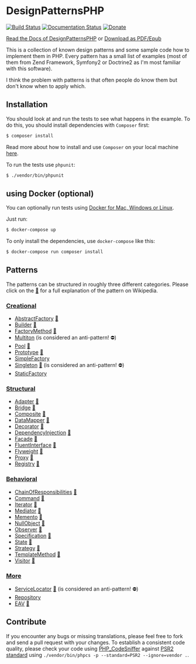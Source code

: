 # DesignPatternsPHP

[![Build Status](https://travis-ci.org/domnikl/DesignPatternsPHP.svg?branch=master)](https://travis-ci.org/domnikl/DesignPatternsPHP)
[![Documentation Status](https://readthedocs.org/projects/designpatternsphp/badge/?version=latest)](https://readthedocs.org/projects/designpatternsphp/?badge=latest)
[![Donate](https://img.shields.io/badge/donate-paypal-blue.svg?style=flat-square)](https://paypal.me/DominikLiebler)

[Read the Docs of DesignPatternsPHP](http://designpatternsphp.readthedocs.org)
or [Download as PDF/Epub](https://readthedocs.org/projects/designpatternsphp/downloads/)

This is a collection of known design patterns and some sample code how to implement them in PHP. Every pattern has a small list of examples (most of them from Zend Framework, Symfony2 or Doctrine2 as I'm most familiar with this software).

I think the problem with patterns is that often people do know them but don't know when to apply which.

## Installation
You should look at and run the tests to see what happens in the example.
To do this, you should install dependencies with `Composer` first:

```bash
$ composer install
```

Read more about how to install and use `Composer` on your local machine [here](https://getcomposer.org/doc/00-intro.md#installation-linux-unix-osx).

To run the tests use `phpunit`:

```bash
$ ./vendor/bin/phpunit
```

## using Docker (optional)

You can optionally run tests using [Docker for Mac, Windows or Linux](https://docs.docker.com/compose/install/).

Just run:

```bash
$ docker-compose up
```

To only install the dependencies, use `docker-compose` like this:

```bash
$ docker-compose run composer install
```

## Patterns

The patterns can be structured in roughly three different categories. Please click on the [:notebook:](http://en.wikipedia.org/wiki/Software_design_pattern) for a full explanation of the pattern on Wikipedia.

### [Creational](Creational)

* [AbstractFactory](Creational/AbstractFactory) [:notebook:](http://en.wikipedia.org/wiki/Abstract_factory_pattern)
* [Builder](Creational/Builder) [:notebook:](http://en.wikipedia.org/wiki/Builder_pattern)
* [FactoryMethod](Creational/FactoryMethod) [:notebook:](http://en.wikipedia.org/wiki/Factory_method_pattern)
* [Multiton](Creational/Multiton) (is considered an anti-pattern! :no_entry:)
* [Pool](Creational/Pool) [:notebook:](http://en.wikipedia.org/wiki/Object_pool_pattern)
* [Prototype](Creational/Prototype) [:notebook:](http://en.wikipedia.org/wiki/Prototype_pattern)
* [SimpleFactory](Creational/SimpleFactory)
* [Singleton](Creational/Singleton) [:notebook:](http://en.wikipedia.org/wiki/Singleton_pattern) (is considered an anti-pattern! :no_entry:)
* [StaticFactory](Creational/StaticFactory)

### [Structural](Structural)

* [Adapter](Structural/Adapter) [:notebook:](http://en.wikipedia.org/wiki/Adapter_pattern)
* [Bridge](Structural/Bridge) [:notebook:](http://en.wikipedia.org/wiki/Bridge_pattern)
* [Composite](Structural/Composite) [:notebook:](http://en.wikipedia.org/wiki/Composite_pattern)
* [DataMapper](Structural/DataMapper) [:notebook:](http://en.wikipedia.org/wiki/Data_mapper_pattern)
* [Decorator](Structural/Decorator) [:notebook:](http://en.wikipedia.org/wiki/Decorator_pattern)
* [DependencyInjection](Structural/DependencyInjection) [:notebook:](http://en.wikipedia.org/wiki/Dependency_injection)
* [Facade](Structural/Facade) [:notebook:](http://en.wikipedia.org/wiki/Facade_pattern)
* [FluentInterface](Structural/FluentInterface) [:notebook:](http://en.wikipedia.org/wiki/Fluent_interface)
* [Flyweight](Structural/Flyweight) [:notebook:](https://en.wikipedia.org/wiki/Flyweight_pattern)
* [Proxy](Structural/Proxy) [:notebook:](http://en.wikipedia.org/wiki/Proxy_pattern)
* [Registry](Structural/Registry) [:notebook:](http://en.wikipedia.org/wiki/Service_locator_pattern)

### [Behavioral](Behavioral)

* [ChainOfResponsibilities](Behavioral/ChainOfResponsibilities) [:notebook:](http://en.wikipedia.org/wiki/Chain_of_responsibility_pattern)
* [Command](Behavioral/Command) [:notebook:](http://en.wikipedia.org/wiki/Command_pattern)
* [Iterator](Behavioral/Iterator) [:notebook:](http://en.wikipedia.org/wiki/Iterator_pattern)
* [Mediator](Behavioral/Mediator) [:notebook:](http://en.wikipedia.org/wiki/Mediator_pattern)
* [Memento](Behavioral/Memento) [:notebook:](http://en.wikipedia.org/wiki/Memento_pattern)
* [NullObject](Behavioral/NullObject) [:notebook:](http://en.wikipedia.org/wiki/Null_Object_pattern)
* [Observer](Behavioral/Observer) [:notebook:](http://en.wikipedia.org/wiki/Observer_pattern)
* [Specification](Behavioral/Specification) [:notebook:](http://en.wikipedia.org/wiki/Specification_pattern)
* [State](Behavioral/State) [:notebook:](http://en.wikipedia.org/wiki/State_pattern)
* [Strategy](Behavioral/Strategy) [:notebook:](http://en.wikipedia.org/wiki/Strategy_pattern)
* [TemplateMethod](Behavioral/TemplateMethod) [:notebook:](http://en.wikipedia.org/wiki/Template_method_pattern)
* [Visitor](Behavioral/Visitor) [:notebook:](http://en.wikipedia.org/wiki/Visitor_pattern)

### [More](More)

* [ServiceLocator](More/ServiceLocator) [:notebook:](http://en.wikipedia.org/wiki/Service_locator_pattern) (is considered an anti-pattern! :no_entry:)
* [Repository](More/Repository)
* [EAV](More/EAV) [:notebook:](https://en.wikipedia.org/wiki/Entity%E2%80%93attribute%E2%80%93value_model)

## Contribute

If you encounter any bugs or missing translations, please feel free to fork and send a pull request with your changes.
To establish a consistent code quality, please check your code using [PHP_CodeSniffer](https://github.com/squizlabs/PHP_CodeSniffer) against [PSR2 standard](https://github.com/php-fig/fig-standards/blob/master/accepted/PSR-2-coding-style-guide.md) using `./vendor/bin/phpcs -p --standard=PSR2 --ignore=vendor .`.

